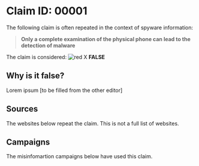 # Claim ID: 00001

The following claim is often repeated in the context of spyware information:

> **Only a complete examination of the physical phone can lead to the detection of malware**

The claim is considered: ![red X](icons/false.png) **FALSE**

## Why is it false?
Lorem ipsum [to be filled from the other editor]

## Sources
The websites below repeat the claim. This is not a full list of websites.

## Campaigns
The misinfomartion campaigns below have used this claim.
